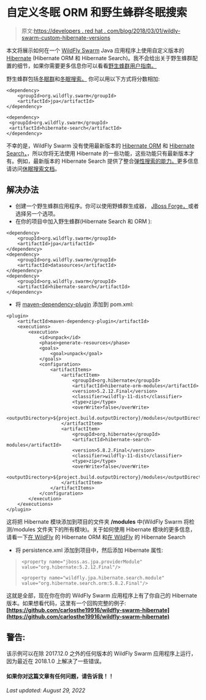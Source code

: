 # 自定义冬眠 ORM 和野生蜂群冬眠搜索

> 原文:[https://developers . red hat . com/blog/2018/03/01/wildly-swarm-custom-hibernate-versions](https://developers.redhat.com/blog/2018/03/01/wildfly-swarm-custom-hibernate-versions)

本文将展示如何在一个 [WildFly Swarm](http://wildfly-swarm.io) Java 应用程序上使用自定义版本的 [Hibernate](http://hibernate.org) (Hibernate ORM 和 Hibernate Search)。我不会给出关于野生蜂群配置的细节，如果你需要更多信息你可以看看[野生蜂群用户指南。](https://wildfly-swarm.gitbooks.io/wildfly-swarm-users-guide/)

野生蜂群包括[冬眠群](http://hibernate.org/orm/)和[冬眠搜索。](http://hibernate.org/search/)
你可以用以下方式将分数相加:

```
<dependency>
    <groupId>org.wildfly.swarm</groupId>
    <artifactId>jpa</artifactId>
</dependency>
```

```
<dependency>
 <groupId>org.wildfly.swarm</groupId>
 <artifactId>hibernate-search</artifactId>
</dependency>
```

不幸的是，WildFly Swarm 没有使用最新版本的 [Hibernate ORM](http://hibernate.org/orm/) 和 [Hibernate Search，](http://hibernate.org/search/)，所以你将无法使用 Hibernate 的一些功能，这些功能只有最新版本才有。例如，最新版本的 Hibernate Search 提供了整合[弹性搜索的能力。](https://www.elastic.co/products/elasticsearch)更多信息请访问[休眠搜索文档](https://docs.jboss.org/hibernate/search/5.8/reference/en-US/html_single/#elasticsearch-integration)。

## 解决办法

*   创建一个野生蜂群应用程序。你可以使用野蜂群生成器， [JBoss Forge，](https://forge.jboss.org/addon/org.jboss.forge.addon:wildfly-swarm)或者选择另一个选项。
*   在你的项目中加入野生蜂群(Hibernate Search 和 ORM ):

```
<dependency>
    <groupId>org.wildfly.swarm</groupId>
    <artifactId>jpa</artifactId>
</dependency>
<dependency>
    <groupId>org.wildfly.swarm</groupId>
    <artifactId>datasources</artifactId>
</dependency>
<dependency>
    <groupId>org.wildfly.swarm</groupId>
    <artifactId>hibernate-search</artifactId>
</dependency>
```

*   将 [maven-dependency-plugin](https://maven.apache.org/plugins/maven-dependency-plugin/) 添加到 pom.xml:

```
<plugin>
    <artifactId>maven-dependency-plugin</artifactId>
    <executions>
        <execution>
            <id>unpack</id>
            <phase>generate-resources</phase>
            <goals>
                <goal>unpack</goal>
            </goals>
            <configuration>
                <artifactItems>
                    <artifactItem>
                        <groupId>org.hibernate</groupId>
                        <artifactId>hibernate-orm-modules</artifactId>
                        <version>5.2.12.Final</version>
                        <classifier>wildfly-11-dist</classifier>
                        <type>zip</type>
                        <overWrite>false</overWrite>
                        <outputDirectory>${project.build.outputDirectory}/modules</outputDirectory>
                    </artifactItem>
                    <artifactItem>
                        <groupId>org.hibernate</groupId>
                        <artifactId>hibernate-search-modules</artifactId>
                        <version>5.8.2.Final</version>
                        <classifier>wildfly-11-dist</classifier>
                        <type>zip</type>
                        <overWrite>false</overWrite>
                        <outputDirectory>${project.build.outputDirectory}/modules</outputDirectory>
                    </artifactItem>
                </artifactItems>
            </configuration>
        </execution>
    </executions>
</plugin>
```

这将把 Hibernate 模块添加到项目的文件夹 **/modules** 中(WildFly Swarm 将检测/modules 文件夹下的所有模块)。关于如何使用 Hibernate 模块的更多信息，请看一下[在 WildFly](https://docs.jboss.org/hibernate/orm/5.2/topical/html_single/wildfly/Wildfly.html) 的 Hibernate ORM 和[在 WildFly](https://docs.jboss.org/hibernate/stable/search/reference/en-US/html_single/#search-configuration-deploy-on-wildfly) 的 Hibernate Search

*   将 persistence.xml 添加到项目中，然后添加 Hibernate 属性:

> ```
> <property name="jboss.as.jpa.providerModule" value="org.hibernate:5.2.12.Final"/>
> 
> <property name="wildfly.jpa.hibernate.search.module" value="org.hibernate.search.orm:5.8.2.Final"/>
> ```

这就是全部，现在你在你的 WildFly Swarm 应用程序上有了你自己的 Hibernate 版本。如果想看代码，这里有一个回购完整的例子:**[https://github.com/carlosthe19916/wildfly-swarm-hibernate](https://github.com/carlosthe19916/wildfly-swarm-hibernate)**

## 警告:

该示例可以在除 2017.12.0 之外的任何版本的 WildFly Swarm 应用程序上运行，因为最近在 2018.1.0 上解决了一些错误。

#### 如果你对这篇文章有任何问题，请告诉我！！

*Last updated: August 29, 2022*